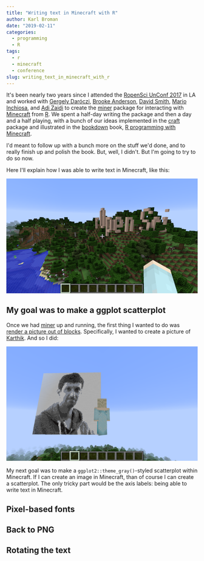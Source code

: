 ```yaml
---
title: "Writing text in Minecraft with R"
author: Karl Broman
date: "2019-02-11"
categories:
  - programming
  - R
tags:
  - r
  - minecraft
  - conference
slug: writing_text_in_minecraft_with_r
---
```


It's been nearly two years since I attended the [RopenSci UnConf
2017](https://kbroman.org/blog/2017/05/27/ropensci-unconf-2017/) in LA
and worked with [Gergely Daróczi](https://github.com/daroczig),
[Brooke Anderson](https://github.com/geanders), [David
Smith](https://github.com/revodavid), [Mario
Inchiosa](https://github.com/inchiosa), and [Adi
Zaidi](https://github.com/akzaidi) to create the
[miner](https://github.com/ropenscilabs/miner) package for interacting
with [Minecraft](https://minecraft.net) from
[R](https://r-project.org). We spent a half-day writing the package
and then a day and a half playing, with a bunch of our ideas
implemented in the [craft](https://github.com/ropenscilabs/craft)
package and illustrated in the [bookdown](https://bookdown.org) book,
[R programming with
Minecraft](https://ropenscilabs.github.io/miner_book).

I'd meant to follow up with a bunch more on the stuff we'd done, and
to really finish up and polish the book. But, well, I didn't. But I'm
going to try to do so now.

Here I'll explain how I was able to write text in Minecraft, like
this:

![rOpenSci on a hill in Minecraft](/images/rOpenSci_sign.png)

## My goal was to make a ggplot scatterplot

Once we had [miner](https://github.com/ropenscilabs/miner) up and
running, the first thing I wanted to do was [render a picture out of
blocks](https://ropenscilabs.github.io/miner_book/rendering-an-image-in-minecraft.html).
Specifically, I wanted to create a picture of [Karthik](http://inundata.org). And so I
did:

![Karthik in Minecraft](/images/karthik_minecraft.png)

My next goal was to make a `ggplot2::theme_gray()`-styled scatterplot
within Minecraft. If I can create an image in Minecraft, than of
course I can create a scatterplot. The only tricky part would be
the axis labels: being able to write text in Minecraft.

## Pixel-based fonts

## Back to PNG

## Rotating the text
